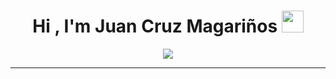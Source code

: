 <h1 align="center">Hi , I'm Juan Cruz Magariños <img src="https://media.giphy.com/media/hvRJCLFzcasrR4ia7z/giphy.gif" width="35"></h1>
<p align="center">
  <a href="https://github.com/DenverCoder1/readme-typing-svg"><img src="https://readme-typing-svg.herokuapp.com?lines=Sofware+Developer+Student;Full+Stack+Web+Developer;Always%20learning%20new%20things&center=true&width=500&height=50"></a>
</p>
<hr/>
